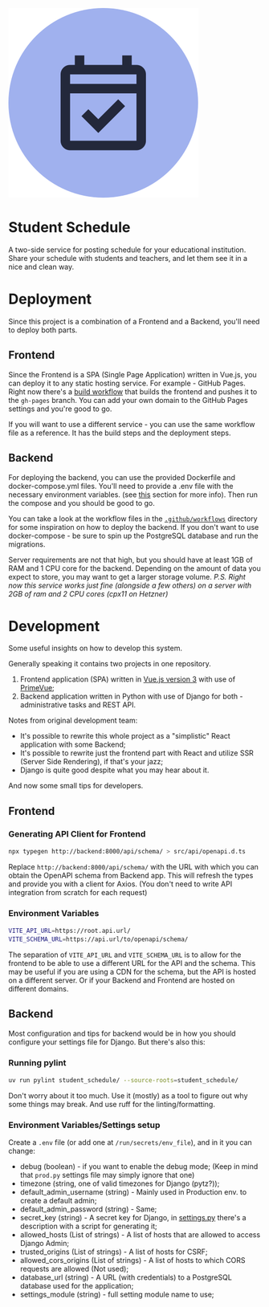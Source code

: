 ![Logo](/logo.svg)
# Student Schedule
A two-side service for posting schedule for your educational institution.
Share your schedule with students and teachers, and let them see it in a nice and clean way.

# Deployment

Since this project is a combination of a Frontend and a Backend, you'll need to deploy both parts.

## Frontend

Since the Frontend is a SPA (Single Page Application) written in Vue.js, you can deploy it to any static hosting service.
For example - GitHub Pages.
Right now there's a [build workflow](/.github/workflows/frontend.yml) that builds the frontend and pushes it to the `gh-pages` branch.
You can add your own domain to the GitHub Pages settings and you're good to go.

If you will want to use a different service - you can use the same workflow file as a reference.
It has the build steps and the deployment steps.

## Backend

For deploying the backend, you can use the provided Dockerfile and docker-compose.yml files.
You'll need to provide a .env file with the necessary environment variables. (see [this](#environment-variablessettings-setup) section for more info).
Then run the compose and you should be good to go.

You can take a look at the workflow files in the [`.github/workflows`](/.github/workflows/) directory for some inspiration on how to deploy the backend.
If you don't want to use docker-compose - be sure to spin up the PostgreSQL database and run the migrations.

Server requirements are not that high, but you should have at least 1GB of RAM and 1 CPU core for the backend.
Depending on the amount of data you expect to store, you may want to get a larger storage volume.
*P.S. Right now this service works just fine (alongside a few others) on a server with 2GB of ram and 2 CPU cores (cpx11 on Hetzner)*


# Development
Some useful insights on how to develop this system.

Generally speaking it contains two projects in one repository.
1. Frontend application (SPA) written in [Vue.js version 3](https://vuejs.org/) with use of [PrimeVue](https://primevue.org/);
2. Backend application written in Python with use of Django for both - administrative tasks and REST API.

Notes from original development team:
- It's possible to rewrite this whole project as a "simplistic" React application with some Backend;
- It's possible to rewrite just the frontend part with React and utilize SSR (Server Side Rendering), if that's your jazz;
- Django is quite good despite what you may hear about it.

And now some small tips for developers.

## Frontend
### Generating API Client for Frontend
```bash
npx typegen http://backend:8000/api/schema/ > src/api/openapi.d.ts
```
Replace `http://backend:8000/api/schema/` with the URL with which you can obtain the OpenAPI schema from Backend app.
This will refresh the types and provide you with a client for Axios. (You don't need to write API integration from scratch for each request)

### Environment Variables
```bash
VITE_API_URL=https://root.api.url/
VITE_SCHEMA_URL=https://api.url/to/openapi/schema/
```
The separation of `VITE_API_URL` and `VITE_SCHEMA_URL` is to allow for the frontend to be able to use a different URL for the API and the schema.
This may be useful if you are using a CDN for the schema, but the API is hosted on a different server.
Or if your Backend and Frontend are hosted on different domains.

## Backend
Most configuration and tips for backend would be in how you should configure your settings file for Django.
But there's also this:
### Running pylint
```bash
uv run pylint student_schedule/ --source-roots=student_schedule/
```

Don't worry about it too much. Use it (mostly) as a tool to figure out why some things may break.
And use ruff for the linting/formatting.

### Environment Variables/Settings setup
Create a `.env` file (or add one at `/run/secrets/env_file`), and in it you can change:
- debug (boolean) - if you want to enable the debug mode; (Keep in mind that `prod.py` settings file may simply ignore that one)
- timezone (string, one of valid timezones for Django (pytz?));
- default_admin_username (string) - Mainly used in Production env. to create a default admin;
- default_admin_password (string) - Same;
- secret_key (string) - A secret key for Django, in [settings.py](/student_schedule/student_schedule/settings.py) there's a description with a script for generating it;
- allowed_hosts (List of strings) - A list of hosts that are allowed to access Django Admin;
- trusted_origins (List of strings) - A list of hosts for CSRF;
- allowed_cors_origins (List of strings) - A list of hosts to which CORS requests are allowed (Not used);
- database_url (string) - A URL (with credentials) to a PostgreSQL database used for the application;
- settings_module (string) - full setting module name to use;